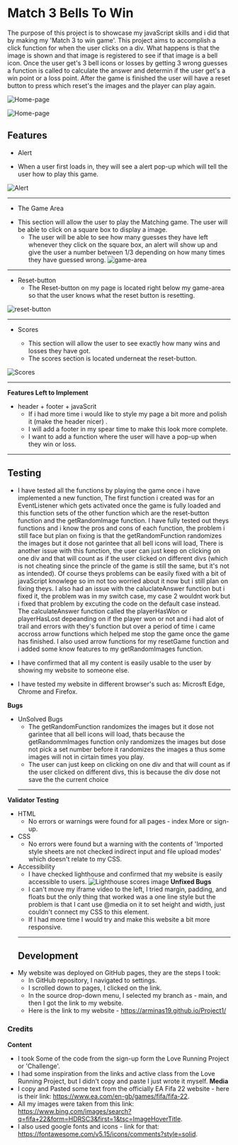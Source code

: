 # Match 3 Bells To Win

The purpose of this project is to showcase my javaScript skills and i did that by making my 
'Match 3 to win game'. This project aims to accomplish a click function for when the user clicks on a div. What happens is that 
the image is shown and that image is registered to see if that image is a bell icon. Once the user get's 3 bell 
icons or losses by getting 3 wrong guesses a function is called to calculate the answer and determin 
if the user get's a win point or a loss point. After the game is finished the user will have a reset button to press
which reset's the images and the player can play again. 

![Home-page](assets/images/Matchinggame.PNG)

![Home-page](assets/images/Matchinggame2.PNG)

## Features 

* Alert 
 + When a user first loads in, they will see a alert pop-up which will tell the user how to play this game. 

![Alert](assets/images/alert!.PNG)
  
***

* The Game Area
 + This section will allow the user to play the Matching game. The user will be able to click on a square box to 
   display a image.  
   + The user will be able to see how many guesses they have left whenever they click on the square box, an alert will show up and give the user a number between 1/3 depending on how many times they have guessed wrong.
 ![game-area](assets/images/game-area.PNG)
   


***

* Reset-button
   + The Reset-button on my page is located right below my game-area so that the user knows what the reset button is resetting.

![reset-button](assets/images/resetB.PNG)
***

* Scores

   + This section will allow the user to see exactly how many wins and losses they have got.
   + The scores section is located underneat the reset-button. 
   

![Scores](assets/images/Scores.PNG)
*** 

**Features Left to Implement**
 * header + footer + javaScrit
   + If i had more time i would like to style my page a bit more and polish it (make the header nicer) .
   + I will add a footer in my spear time to make this look more complete. 
   + I want to add a function where the user will have a pop-up when they win or loss. 

***
    
   ## Testing
   + I have tested all the functions by playing the game once i have implemented a new function, The first function i created was for an EventListener which gets activated once the game is fully loaded and this function sets of the other function which are the reset-button function and the getRandomImage function. I have fully tested out theys functions and i know the pros and cons of each function, the problem i still face but plan on fixing is that the getRandomFunction randomizes the images but it dose not garintee that all bell icons will load, There is another issue with this function, the user can just keep on clicking on one div and that will count as if the user clicked on different divs (which is not cheating since the princle of the game is still the same, but it's not as intended). Of course theys problems can be easily fixed with a bit of javaScript knowlege so im not too worried about it now but i still plan on fixing theys. I also had an issue with the caluclateAnswer function but i fixed it, the problem was in my switch case, my case 2 wouldnt work but i fixed that problem by excuting the code on the default case instead. The calculateAnswer function called the playerHasWon or playerHasLost depeanding on if the player won or not and i had alot of trail and errors with they's function but over a period of time i came accross arrow functions which helped me stop the game once the game has finished. I also used arrow functions for my resetGame function and i added some know features to my getRandomImages function.

   + I have confirmed that all my content is easily usable to the user by showing my website to someone else.
   + I have tested my website in different browser's such as: Microsft Edge, Chrome and Firefox.

   **Bugs** 
* UnSolved Bugs
   + The getRandomFunction randomizes the images but it dose not garintee that all bell icons will load, thats because the getRandommImages function only randomizes the images but dose not pick a set number before it randomizes the images a thus some images will not in cirtain times you play. 
   + The user can just keep on clicking on one div and that will count as if the user clicked on different divs, this is because the div dose not save the the current choice 
   *** 
**Validator Testing**
* HTML
   + No errors or warnings were found for all pages - index More or sign-up.
* CSS 
   + No errors were found but a warning with the contents of 'Imported style sheets are not checked indirect input and file upload modes' which doesn't relate to my CSS.
* Accessibility 
   + I have checked lighthouse and confirmed that my website is easily accessible to users.
   ![Lighthouse scores image](assets/css/images/Lighthouse.PNG)
**Unfixed Bugs** 
   + I can't move my iframe video to the left, I tried margin, padding, and floats but the only thing that worked was a one line style but the problem is that I cant use @media on it to set height and width, just couldn't connect my CSS to this element. 
   + If I had more time I would try and make this website a bit more responsive. 
   ***
   ## Development
* My website was deployed on GitHub pages, they are the steps I took:
   + In GitHub repository, I navigated to settings. 
   + I scrolled down to pages, I clicked on the link. 
   + In the source drop-down menu, I selected my branch as - main, and then I got the link to my website. 
   * Here is the link to my website - https://arminas19.github.io/Project1/ 
 ### Credits 
   **Content** 
   + I took Some of the code from the sign-up form the Love Running Project or 'Challenge'. 
   + I had some inspiration from the links and active class from the Love Running Project, but I didn't copy and paste I just wrote it myself.
**Media**
   +  I copy and Pasted some text from the officially EA Fifa 22 website - here is their link: https://www.ea.com/en-gb/games/fifa/fifa-22.
   + All my images were taken from this link: https://www.bing.com/images/search?q=fifa+22&form=HDRSC3&first=1&tsc=ImageHoverTitle.  
   + I also used google fonts and icons - link for that: https://fontawesome.com/v5.15/icons/comments?style=solid.
